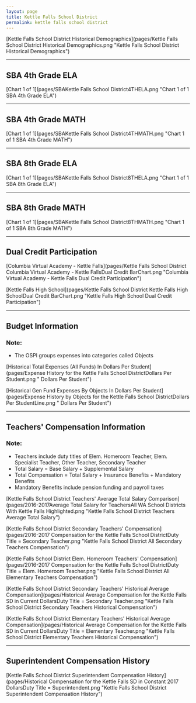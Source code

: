 ```yaml
---
layout: page
title: Kettle Falls School District
permalink: kettle falls school district
---
```



[Kettle Falls School District Historical Demographics](pages/Kettle Falls School District Historical Demographics.png "Kettle Falls School District Historical Demographics")

___

## SBA 4th Grade ELA

[Chart 1 of 1](pages/SBAKettle Falls School District4THELA.png "Chart 1 of 1 SBA 4th Grade ELA")


___

## SBA 4th Grade MATH

[Chart 1 of 1](pages/SBAKettle Falls School District4THMATH.png "Chart 1 of 1 SBA 4th Grade MATH")


___

## SBA 8th Grade ELA

[Chart 1 of 1](pages/SBAKettle Falls School District8THELA.png "Chart 1 of 1 SBA 8th Grade ELA")


___

## SBA 8th Grade MATH

[Chart 1 of 1](pages/SBAKettle Falls School District8THMATH.png "Chart 1 of 1 SBA 8th Grade MATH")


___

## Dual Credit Participation

[Columbia Virtual Academy - Kettle Falls](pages/Kettle Falls School District Columbia Virtual Academy - Kettle FallsDual Credit BarChart.png "Columbia Virtual Academy - Kettle Falls Dual Credit Participation")

[Kettle Falls High School](pages/Kettle Falls School District Kettle Falls High SchoolDual Credit BarChart.png "Kettle Falls High School Dual Credit Participation")


___

## Budget Information
### Note:
- The OSPI groups expenses into categories called Objects

[Historical Total Expenses (All Funds) In Dollars Per Student](pages/Expense History for the Kettle Falls School DistrictDollars Per Student.png " Dollars Per Student")

[Historical Gen Fund Expenses By Objects In Dollars Per Student](pages/Expense History by Objects for the Kettle Falls School DistrictDollars Per StudentLine.png " Dollars Per Student")


___

## Teachers' Compensation Information
### Note:
- Teachers include duty titles of Elem. Homeroom Teacher, Elem. Specialist Teacher, Other Teacher, Secondary Teacher
- Total Salary = Base Salary + Supplemental Salary
- Total Compensation = Total Salary + Insurance Benefits + Mandatory Benefits
- Mandatory Benefits include pension funding and payroll taxes

[Kettle Falls School District Teachers' Average Total Salary Comparison](pages/2016-2017Average Total Salary for TeachersAll WA School Districts With Kettle Falls Highlighted.png "Kettle Falls School District Teachers Average Total Salary")

[Kettle Falls School District Secondary Teachers' Compensation](pages/2016-2017 Compensation for the Kettle Falls School DistrictDuty Title = Secondary Teacher.png "Kettle Falls School District All Secondary Teachers Compensation")

[Kettle Falls School District Elem. Homeroom Teachers' Compensation](pages/2016-2017 Compensation for the Kettle Falls School DistrictDuty Title = Elem. Homeroom Teacher.png "Kettle Falls School District All Elementary Teachers Compensation")

[Kettle Falls School District Secondary Teachers' Historical Average Compensation](pages/Historical Average Compensation for the Kettle Falls SD in Current DollarsDuty Title = Secondary Teacher.png "Kettle Falls School District Secondary Teachers Historical Compensation")

[Kettle Falls School District Elementary Teachers' Historical Average Compensation](pages/Historical Average Compensation for the Kettle Falls SD in Current DollarsDuty Title = Elementary Teacher.png "Kettle Falls School District Elementary Teachers Historical Compensation")


___

## Superintendent Compensation History

[Kettle Falls School District Superintendent Compensation History](pages/Historical Compensation for the Kettle Falls SD in Constant 2017 DollarsDuty Title = Superintendent.png "Kettle Falls School District Superintendent Compensation History")

